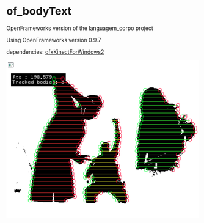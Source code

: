 # of_bodyText
OpenFrameworks version of the languagem_corpo project

Using OpenFrameworks version 0.9.7

dependencies: [ofxKinectForWindows2](https://github.com/elliotwoods/ofxKinectForWindows2)

![Image](img.png)
